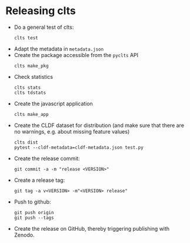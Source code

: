# Releasing clts

- Do a general test of clts:
  ```shell
  clts test
  ```
- Adapt the metadata in `metadata.json`
- Create the package accessible from the `pyclts` API
  ```shell
  clts make_pkg
  ```
- Check statistics
  ```shell
  clts stats
  clts tdstats
  ```
- Create the javascript application
  ```shell
  clts make_app
  ```
- Create the CLDF dataset for distribution (and make sure that there are no
  warnings, e.g. about missing feature values)
  ```shell
  clts dist
  pytest --cldf-metadata=cldf-metadata.json test.py
  ```
- Create the release commit:
  ```shell
  git commit -a -m "release <VERSION>"
  ```
- Create a release tag:
  ```shell
  git tag -a v<VERSION> -m"<VERSION> release"
  ```
- Push to github:
  ```shell
  git push origin
  git push --tags
  ```
- Create the release on GitHub, thereby triggering publishing with Zenodo.
